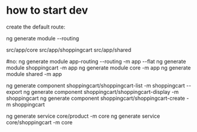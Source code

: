 # how to start dev

create the default route:

ng generate module --routing

src/app/core
src/app/shoppingcart
src/app/shared

#no: ng generate module app-routing --routing -m app --flat
ng generate module shoppingcart -m app
ng generate module core -m app
ng generate module shared -m app


ng generate component shoppingcart/shoppingcart-list -m shoppingcart --export
ng generate component shoppingcart/shoppingcart-display -m shoppingcart
ng generate component shoppingcart/shoppingcart-create -m shoppingcart

ng generate service core/product -m core
ng generate service core/shoppingcart -m core
